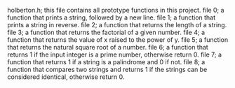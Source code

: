holberton.h; this file contains all prototype functions in this project.
file 0; a function that prints a string, followed by a new line.
file 1; a function that prints a string in reverse.
file 2;  a function that returns the length of a string.
file 3;  a function that returns the factorial of a given number.
file 4;  a function that returns the value of x raised to the power of y.
file 5;  a function that returns the natural square root of a number.
file 6; a function that returns 1 if the input integer is a prime number, otherwise return 0.
file 7;  a function that returns 1 if a string is a palindrome and 0 if not.
file 8; a function that compares two strings and returns 1 if the strings can be considered identical, otherwise return 0.